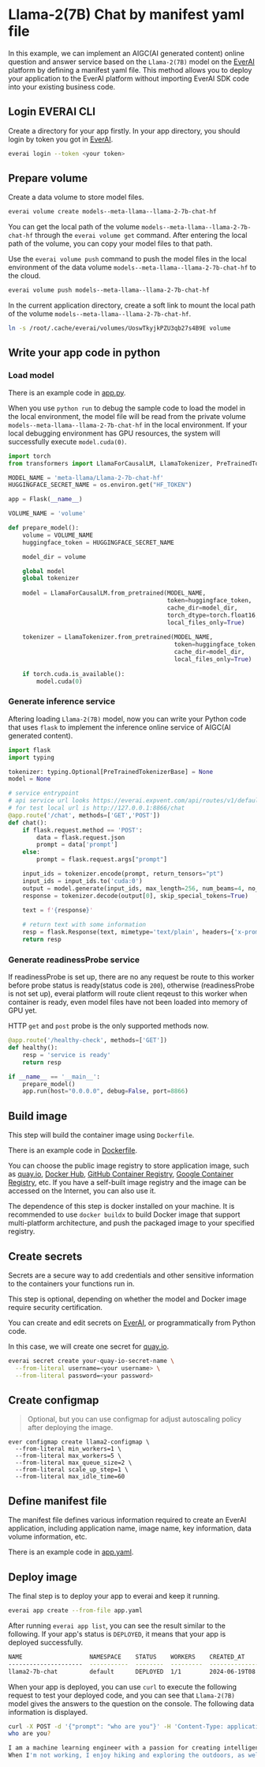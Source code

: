 #  Llama-2(7B) Chat by manifest yaml file

In this example, we can implement an AIGC(AI generated content) online question and answer service based on the `Llama-2(7B)` model on the [EverAI](https://everai.expvent.com) platform by defining a manifest yaml file. This method allows you to deploy your application to the EverAI platform without importing EverAI SDK code into your existing business code.  

## Login EVERAI CLI

Create a directory for your app firstly. In your app directory, you should login by token you got in [EverAI](https://everai.expvent.com).     
    
```bash
everai login --token <your token>
```

## Prepare volume

Create a data volume to store model files.  

```bash
everai volume create models--meta-llama--llama-2-7b-chat-hf
```

You can get the local path of the volume `models--meta-llama--llama-2-7b-chat-hf` through the `everai volume get` command. After entering the local path of the volume, you can copy your model files to that path.

Use the `everai volume push` command to push the model files in the local environment of the data volume `models--meta-llama--llama-2-7b-chat-hf` to the cloud.

```bash
everai volume push models--meta-llama--llama-2-7b-chat-hf
```

In the current application directory, create a soft link to mount the local path of the volume `models--meta-llama--llama-2-7b-chat-hf`.  

```bash
ln -s /root/.cache/everai/volumes/UoswTkyjkPZU3qb27s4B9E volume
```

## Write your app code in python

### Load model

There is an example code in [app.py](https://github.com/everai-example/llama2-7b-chat-manifest-private/blob/main/app.py).  

When you use `python run` to debug the sample code to load the model in the local environment, the model file will be read from the private volume `models--meta-llama--llama-2-7b-chat-hf` in the local environment. If your local debugging environment has GPU resources, the system will successfully execute `model.cuda(0)`.

```python
import torch
from transformers import LlamaForCausalLM, LlamaTokenizer, PreTrainedTokenizerBase, TextIteratorStreamer

MODEL_NAME = 'meta-llama/Llama-2-7b-chat-hf'
HUGGINGFACE_SECRET_NAME = os.environ.get("HF_TOKEN")

app = Flask(__name__)

VOLUME_NAME = 'volume'

def prepare_model():
    volume = VOLUME_NAME
    huggingface_token = HUGGINGFACE_SECRET_NAME

    model_dir = volume

    global model
    global tokenizer
    
    model = LlamaForCausalLM.from_pretrained(MODEL_NAME,
                                             token=huggingface_token,
                                             cache_dir=model_dir,
                                             torch_dtype=torch.float16,
                                             local_files_only=True)
    
    tokenizer = LlamaTokenizer.from_pretrained(MODEL_NAME,
                                               token=huggingface_token,
                                               cache_dir=model_dir,
                                               local_files_only=True)
    
    if torch.cuda.is_available():
        model.cuda(0)
```

### Generate inference service
Aftering loading `Llama-2(7B)` model, now you can write your Python code that uses `flask` to implement the inference online service of AIGC(AI generated content).    

```python
import flask
import typing

tokenizer: typing.Optional[PreTrainedTokenizerBase] = None
model = None

# service entrypoint
# api service url looks https://everai.expvent.com/api/routes/v1/default/llama2-7b-chat/chat
# for test local url is http://127.0.0.1:8866/chat
@app.route('/chat', methods=['GET','POST'])
def chat():
    if flask.request.method == 'POST':
        data = flask.request.json
        prompt = data['prompt']
    else:
        prompt = flask.request.args["prompt"]

    input_ids = tokenizer.encode(prompt, return_tensors="pt")
    input_ids = input_ids.to('cuda:0')
    output = model.generate(input_ids, max_length=256, num_beams=4, no_repeat_ngram_size=2)
    response = tokenizer.decode(output[0], skip_special_tokens=True)

    text = f'{response}'
    
    # return text with some information
    resp = flask.Response(text, mimetype='text/plain', headers={'x-prompt-hash': 'xxxx'})
    return resp
```

### Generate readinessProbe service

If readinessProbe is set up, there are no any request be route to this worker before probe status is ready(status code is `200`), otherwise (readinessProbe is not set up), everai platform will route client reqeust to this worker when container is ready, even model files have not been loaded into memory of GPU yet. 

HTTP `get` and `post` probe is the only supported methods now.

```python
@app.route('/healthy-check', methods=['GET'])
def healthy():
    resp = 'service is ready'
    return resp

if __name__ == '__main__':
    prepare_model()
    app.run(host="0.0.0.0", debug=False, port=8866)
```

## Build image
This step will build the container image using `Dockerfile`.    

There is an example code in [Dockerfile](https://github.com/everai-example/llama2-7b-chat-manifest-private/blob/main/Dockerfile).   

You can choose the public image registry to store application image, such as [quay.io](https://quay.io/), [Docker Hub](https://hub.docker.com/), [GitHub Container Registry](https://docs.github.com/en/packages/working-with-a-github-packages-registry/working-with-the-container-registry), [Google Container Registry](https://cloud.google.com/artifact-registry), etc. If you have a self-built image registry and the image can be accessed on the Internet, you can also use it.  

The dependence of this step is docker installed on your machine. It is recommended to use `docker buildx` to build Docker image that support multi-platform architecture, and push the packaged image to your specified registry.

## Create secrets
Secrets are a secure way to add credentials and other sensitive information to the containers your functions run in.  

This step is optional, depending on whether the model and Docker image require security certification.  

You can create and edit secrets on [EverAI](https://everai.expvent.com), or programmatically from Python code.  

In this case, we will create one secret for [quay.io](https://quay.io/). 
```bash
everai secret create your-quay-io-secret-name \
  --from-literal username=<your username> \
  --from-literal password=<your password>
```

## Create configmap
>Optional, but you can use configmap for adjust autoscaling policy after deploying the image. 
```shell
ever configmap create llama2-configmap \ 
  --from-literal min_workers=1 \
  --from-literal max_workers=5 \
  --from-literal max_queue_size=2 \
  --from-literal scale_up_step=1 \
  --from-literal max_idle_time=60
```

## Define manifest file
The manifest file defines various information required to create an EverAI application, including application name, image name, key information, data volume information, etc.  

There is an example code in [app.yaml](https://github.com/everai-example/llama2-7b-chat-manifest-private/blob/main/app.yaml).

## Deploy image
The final step is to deploy your app to everai and keep it running.  

```bash
everai app create --from-file app.yaml
```

After running `everai app list`, you can see the result similar to the following. If your app's status is `DEPLOYED`, it means that your app is deployed successfully.  

```bash
NAME                   NAMESPACE    STATUS    WORKERS    CREATED_AT
---------------------  -----------  --------  ---------  ------------------------
llama2-7b-chat         default      DEPLOYED  1/1        2024-06-19T08:07:24+0000
```

When your app is deployed, you can use `curl` to execute the following request to test your deployed code, and you can see that `Llama-2(7B)` model gives the answers to the question on the console. The following data information is displayed.  

```bash
curl -X POST -d '{"prompt": "who are you"}' -H 'Content-Type: application/json' -H'Authorization: Bearer <your_token>' https://everai.expvent.com/api/routes/v1/<your namespace>/<your app name>/chat
who are you?

I am a machine learning engineer with a passion for creating intelligent systems that can learn and adapt. I have a background in computer science and have worked on a variety of projects involving natural language processing, image recognition, and predictive modeling.
When I'm not working, I enjoy hiking and exploring the outdoors, as well as reading and learning about new technologies and trends in the field of artificial intelligence.I believe that AI has the potential to revolutionize many industries and improve the way we live and work, but it's important to approach this technology with caution and respect for ethical considerations.
```
